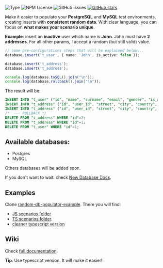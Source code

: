  ![Type](https://img.shields.io/badge/type-CLI-yellow.svg?style=flat-square) ![NPM License](https://img.shields.io/npm/l/random-db-populator) ![GitHub issues](https://img.shields.io/github/issues/gabrielscarvalho/random-db-populator) [![GitHub stars](https://img.shields.io/github/stars/gabrielscarvalho/random-db-populator.svg?style=social&label=Stars)](https://github.com/gabrielscarvalho/random-db-populator)


Make it easier to populate your **PostgreSQL** and **MySQL** test environments, creating inserts with **consistent random data**. With clear language, you can focus on **what makes your scenario unique**.

**Example**: insert an **inactive** user which name is **John**. John must have **2 addresses**. For all other params, I accept a random (but still valid) value.


```typescript
// some pre-configurations steps that will be explained below...
database.insert('t_user', { name: 'John', is_active: false });

database.insert('t_address');
database.insert('t_address');

console.log(database.toSQL().join("\n"));
console.log(database.rollback().join("\n"));
```

The result will be:

```sql
INSERT INTO "t_user" ("id", "name", "surname", "email", "gender", "is_active", "birth", "created_at", "updated_at") VALUES (1, 'John', 'Bryant', 'john@doe.com', 'M', false, '2001-12-03', '2019-05-18 06:21:46', now());
INSERT INTO "t_address" ("id", "user_id", "street", "city", "country", "postcode", "phone", "receiver_name") VALUES (1, 1, 'Mofup Mill', 'Zadowwip', 'Congo - Brazzaville', '11216-075', '86 0451-9903', 'Norman Jackson');
INSERT INTO "t_address" ("id", "user_id", "street", "city", "country", "postcode", "phone", "receiver_name") VALUES (2, 1, 'Hepvep Grove', 'Jellebo', 'Puerto Rico', '05799-907', '36 3499-6594', 'Lucas Norris');
/*  --- ROLLBACK */ 
DELETE FROM "t_address" WHERE "id"=2;
DELETE FROM "t_address" WHERE "id"=1;
DELETE FROM "t_user" WHERE "id"=1;
```
## Available databases:

- Postgres
- MySQL

Others databases will be added soon.

If you don't want to wait: check [New Database Docs](https://github.com/gabrielscarvalho/random-db-populator/wiki/Creating-new-Database).


## Examples

Clone [random-db-populator-example](https://github.com/gabrielscarvalho/random-db-populator-example). There you will find:

* [JS scenarios folder](https://github.com/gabrielscarvalho/random-db-populator-example/tree/master/scenarios)
* [TS scenarios folder](https://github.com/gabrielscarvalho/random-db-populator-example/tree/master/scenarios-ts).
* [cleaner typescript version](https://github.com/gabrielscarvalho/random-db-populator-example/tree/master/ts-organized-example)


## Wiki

Check [full documentation](https://github.com/gabrielscarvalho/random-db-populator/wiki).

**Tip**: Use typescript version. It will make it easier!